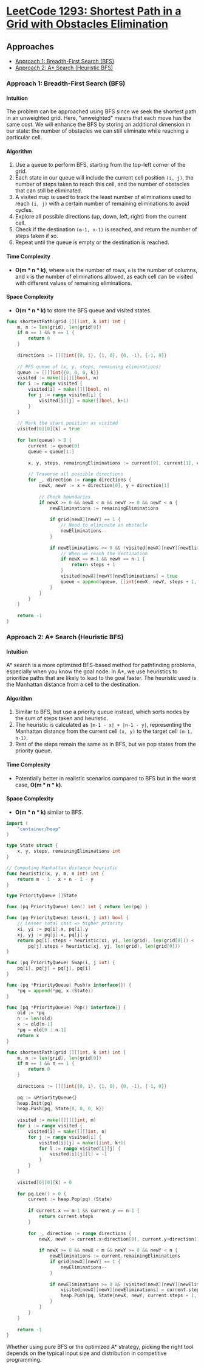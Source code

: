 # [LeetCode 1293: Shortest Path in a Grid with Obstacles Elimination](https://leetcode.com/problems/shortest-path-in-a-grid-with-obstacles-elimination/)

## Approaches
- [Approach 1: Breadth-First Search (BFS)](#approach-1-breadth-first-search-bfs)
- [Approach 2: A* Search (Heuristic BFS)](#approach-2-a-search-heuristic-bfs)

### Approach 1: Breadth-First Search (BFS)

#### Intuition
The problem can be approached using BFS since we seek the shortest path in an unweighted grid. Here, "unweighted" means that each move has the same cost. We will enhance the BFS by storing an additional dimension in our state: the number of obstacles we can still eliminate while reaching a particular cell.

#### Algorithm
1. Use a queue to perform BFS, starting from the top-left corner of the grid.
2. Each state in our queue will include the current cell position `(i, j)`, the number of steps taken to reach this cell, and the number of obstacles that can still be eliminated.
3. A visited map is used to track the least number of eliminations used to reach `(i, j)` with a certain number of remaining eliminations to avoid cycles.
4. Explore all possible directions (up, down, left, right) from the current cell.
5. Check if the destination `(m-1, n-1)` is reached, and return the number of steps taken if so.
6. Repeat until the queue is empty or the destination is reached.

#### Time Complexity
- **O(m * n * k)**, where `m` is the number of rows, `n` is the number of columns, and `k` is the number of eliminations allowed, as each cell can be visited with different values of remaining eliminations.

#### Space Complexity
- **O(m * n * k)** to store the BFS queue and visited states.

```go
func shortestPath(grid [][]int, k int) int {
    m, n := len(grid), len(grid[0])
    if m == 1 && n == 1 {
        return 0
    }
    
    directions := [][]int{{0, 1}, {1, 0}, {0, -1}, {-1, 0}}
    
    // BFS queue of (x, y, steps, remaining eliminations)
    queue := [][]int{{0, 0, 0, k}}
    visited := make([][][]bool, m)
    for i := range visited {
        visited[i] = make([][]bool, n)
        for j := range visited[i] {
            visited[i][j] = make([]bool, k+1)
        }
    }
    
    // Mark the start position as visited
    visited[0][0][k] = true
    
    for len(queue) > 0 {
        current := queue[0]
        queue = queue[1:]
        
        x, y, steps, remainingEliminations := current[0], current[1], current[2], current[3]
        
        // Traverse all possible directions
        for _, direction := range directions {
            newX, newY := x + direction[0], y + direction[1]
            
            // Check boundaries
            if newX >= 0 && newX < m && newY >= 0 && newY < n {
                newEliminations := remainingEliminations
                
                if grid[newX][newY] == 1 {
                    // Need to eliminate an obstacle
                    newEliminations--
                }
                
                if newEliminations >= 0 && !visited[newX][newY][newEliminations] {
                    // When we reach the destination
                    if newX == m-1 && newY == n-1 {
                        return steps + 1
                    }
                    visited[newX][newY][newEliminations] = true
                    queue = append(queue, []int{newX, newY, steps + 1, newEliminations})
                }
            }
        }
    }
    
    return -1
}
```

### Approach 2: A* Search (Heuristic BFS)

#### Intuition
A* search is a more optimized BFS-based method for pathfinding problems, especially when you know the goal node. In A*, we use heuristics to prioritize paths that are likely to lead to the goal faster. The heuristic used is the Manhattan distance from a cell to the destination. 

#### Algorithm
1. Similar to BFS, but use a priority queue instead, which sorts nodes by the sum of steps taken and heuristic.
2. The heuristic is calculated as `|m-1 - x| + |n-1 - y|`, representing the Manhattan distance from the current cell `(x, y)` to the target cell `(m-1, n-1)`.
3. Rest of the steps remain the same as in BFS, but we pop states from the priority queue.

#### Time Complexity
- Potentially better in realistic scenarios compared to BFS but in the worst case, **O(m * n * k)**.

#### Space Complexity
- **O(m * n * k)** similar to BFS.

```go
import (
    "container/heap"
)

type State struct {
    x, y, steps, remainingEliminations int
}

// Computing Manhattan distance heuristic
func heuristic(x, y, m, n int) int {
    return m - 1 - x + n - 1 - y
}

type PriorityQueue []State

func (pq PriorityQueue) Len() int { return len(pq) }

func (pq PriorityQueue) Less(i, j int) bool {
    // Lesser total cost => higher priority
    xi, yi := pq[i].x, pq[i].y
    xj, yj := pq[j].x, pq[j].y
    return pq[i].steps + heuristic(xi, yi, len(grid), len(grid[0])) <
        pq[j].steps + heuristic(xj, yj, len(grid), len(grid[0]))
}

func (pq PriorityQueue) Swap(i, j int) {
    pq[i], pq[j] = pq[j], pq[i]
}

func (pq *PriorityQueue) Push(x interface{}) {
    *pq = append(*pq, x.(State))
}

func (pq *PriorityQueue) Pop() interface{} {
    old := *pq
    n := len(old)
    x := old[n-1]
    *pq = old[0 : n-1]
    return x
}

func shortestPath(grid [][]int, k int) int {
    m, n := len(grid), len(grid[0])
    if m == 1 && n == 1 {
        return 0
    }
    
    directions := [][]int{{0, 1}, {1, 0}, {0, -1}, {-1, 0}}
    
    pq := &PriorityQueue{}
    heap.Init(pq)
    heap.Push(pq, State{0, 0, 0, k})
    
    visited := make([][][]int, m)
    for i := range visited {
        visited[i] = make([][]int, n)
        for j := range visited[i] {
            visited[i][j] = make([]int, k+1)
            for l := range visited[i][j] {
                visited[i][j][l] = -1
            }
        }
    }
    
    visited[0][0][k] = 0
    
    for pq.Len() > 0 {
        current := heap.Pop(pq).(State)
        
        if current.x == m-1 && current.y == n-1 {
            return current.steps
        }
        
        for _, direction := range directions {
            newX, newY := current.x+direction[0], current.y+direction[1]
            
            if newX >= 0 && newX < m && newY >= 0 && newY < n {
                newEliminations := current.remainingEliminations
                if grid[newX][newY] == 1 {
                    newEliminations--
                }
                
                if newEliminations >= 0 && (visited[newX][newY][newEliminations] == -1 || visited[newX][newY][newEliminations] > current.steps+1) {
                    visited[newX][newY][newEliminations] = current.steps + 1
                    heap.Push(pq, State{newX, newY, current.steps + 1, newEliminations})
                }
            }
        }
    }
    
    return -1
}
```

Whether using pure BFS or the optimized A* strategy, picking the right tool depends on the typical input size and distribution in competitive programming.

